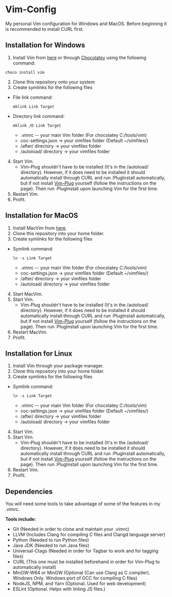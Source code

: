 # Vim-Config

My personal Vim configuration for Windows and MacOS.
Before beginning it is recommended to install CURL first.

## Installation for Windows

1. Install Vim from [here](https://github.com/vim/vim-win32-installer/releases) or through [Chocolatey](https://chocolatey.org/) using the following command:
```
choco install vim
```
2. Clone this repository onto your system
3. Create symlinks for the following files
  * File link command:
    ```
    mklink Link Target
    ```
  * Directory link command:
    ```
    mklink /D Link Target
    ```

    * .vimrc -- your main Vim folder (For chocolatey C:/tools/vim)
    * coc-settings.json -> your vimfiles folder (Default ~/vimfiles/)
    * /after/ directory -> your vimfiles folder
    * /autoload/ directory -> your vimfiles folder
4. Start Vim.
    * Vim-Plug shouldn't have to be installed (It's in the /autoload/ directory). 
    However, if it does need to be installed it should automatically install through 
    CURL and run :PlugInstall automatically, but if not install 
    [Vim-Plug](https://github.com/junegunn/vim-plug) yourself (follow the instructions on the page). 
    Then run :PlugInstall upon launching Vim for the first time.
5. Restart Vim.
6. Profit.

## Installation for MacOS

1. Install MacVim from [here](https://github.com/macvim-dev/macvim/releases/tag/snapshot-161).
2. Clone this repository into your home folder.
3. Create symlinks for the following files
  * Symlink command:
    ```
    ln -s Link Target
    ```

    * .vimrc -- your main Vim folder (For chocolatey C:/tools/vim)
    * coc-settings.json -> your vimfiles folder (Default ~/vimfiles/)
    * /after/ directory -> your vimfiles folder
    * /autoload/ directory -> your vimfiles folder
4. Start MacVim.
5. Start Vim.
    * Vim-Plug shouldn't have to be installed (It's in the /autoload/ directory). 
    However, if it does need to be installed it should automatically install through 
    CURL and run :PlugInstall automatically, but if not install 
    [Vim-Plug](https://github.com/junegunn/vim-plug) yourself (follow the instructions on the page). 
    Then run :PlugInstall upon launching Vim for the first time.
6. Restart MacVim.
7. Profit.

## Installation for Linux

1. Install Vim through your package manager.
2. Clone this repository into your home folder.
3. Create symlinks for the following files
  * Symlink command:
    ```
    ln -s Link Target
    ```

    * .vimrc -- your main Vim folder (For chocolatey C:/tools/vim)
    * coc-settings.json -> your vimfiles folder (Default ~/vimfiles/)
    * /after/ directory -> your vimfiles folder
    * /autoload/ directory -> your vimfiles folder
4. Start Vim.
5. Start Vim.
    * Vim-Plug shouldn't have to be installed (It's in the /autoload/ directory). 
    However, if it does need to be installed it should automatically install through 
    CURL and run :PlugInstall automatically, but if not install 
    [Vim-Plug](https://github.com/junegunn/vim-plug) yourself (follow the instructions on the page). 
    Then run :PlugInstall upon launching Vim for the first time.
6. Restart Vim.
7. Profit.

## Dependencies
You will need some tools to take advantage of some of the features in my .vimrc.

**Tools include:**

* Git (Needed in order to clone and maintain your .vimrc)
* LLVM (Includes Clang for compiling C files and Clangd language server)
* Python (Needed to run Python files)
* Java JDK (Needed to run Java files)
* Universal-Ctags (Needed in order for Tagbar to work and for tagging files)
* CURL (This one must be installed beforehand in order for Vim-Plug to
automatically install)
* MinGW-W64 or MinGW (Optional (Can use Clang as C compiler). 
Windows Only. Windows port of GCC for compiling C files)
* NodeJS, NPM, and Yarn (Optional. Used for web development)
* ESLint (Optional. Helps with linting JS files.)

